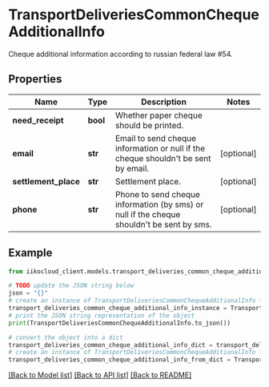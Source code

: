 # TransportDeliveriesCommonChequeAdditionalInfo

Cheque additional information according to russian federal law #54.

## Properties

Name | Type | Description | Notes
------------ | ------------- | ------------- | -------------
**need_receipt** | **bool** | Whether paper cheque should be printed. | 
**email** | **str** | Email to send cheque information or null if the cheque shouldn&#39;t be sent by email. | [optional] 
**settlement_place** | **str** | Settlement place. | [optional] 
**phone** | **str** | Phone to send cheque information (by sms) or null if the cheque shouldn&#39;t be sent by sms. | [optional] 

## Example

```python
from iikocloud_client.models.transport_deliveries_common_cheque_additional_info import TransportDeliveriesCommonChequeAdditionalInfo

# TODO update the JSON string below
json = "{}"
# create an instance of TransportDeliveriesCommonChequeAdditionalInfo from a JSON string
transport_deliveries_common_cheque_additional_info_instance = TransportDeliveriesCommonChequeAdditionalInfo.from_json(json)
# print the JSON string representation of the object
print(TransportDeliveriesCommonChequeAdditionalInfo.to_json())

# convert the object into a dict
transport_deliveries_common_cheque_additional_info_dict = transport_deliveries_common_cheque_additional_info_instance.to_dict()
# create an instance of TransportDeliveriesCommonChequeAdditionalInfo from a dict
transport_deliveries_common_cheque_additional_info_from_dict = TransportDeliveriesCommonChequeAdditionalInfo.from_dict(transport_deliveries_common_cheque_additional_info_dict)
```
[[Back to Model list]](../README.md#documentation-for-models) [[Back to API list]](../README.md#documentation-for-api-endpoints) [[Back to README]](../README.md)


